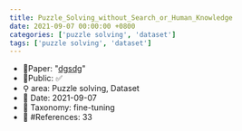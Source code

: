 ```yaml
---
title: Puzzle_Solving_without_Search_or_Human_Knowledge
date: 2021-09-07 00:00:00 +0800
categories: ['puzzle solving', 'dataset']
tags: ['puzzle solving', 'dataset']
---
```


- 📙Paper: "[dgsdg](dsgfdhgf)"
- 🔑Public: ✅
- ⚲ area: Puzzle solving, Dataset
- 📅 Date: 2021-09-07
- 🔎 Taxonomy: fine-tuning
- 📝 #References: 33

